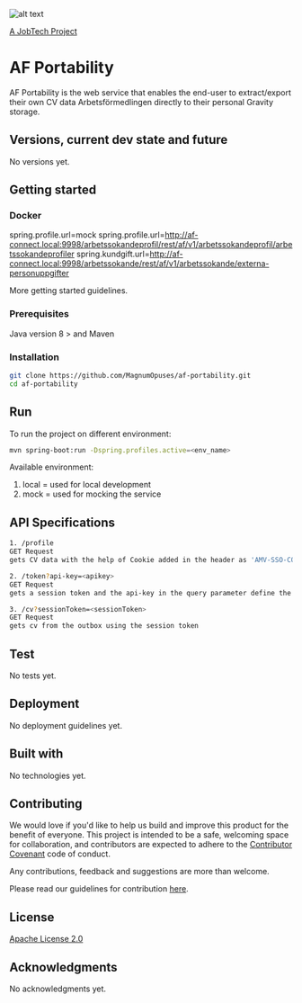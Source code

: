 ![alt text][logo]

[logo]: https://github.com/MagnumOpuses/project-meta/blob/master/img/jobtechdev_black.png "JobTech dev logo"
[A JobTech Project](https://www.jobtechdev.se)

# AF Portability

AF Portability is the web service that enables the end-user to extract/export their own CV data Arbetsförmedlingen directly to their personal Gravity storage.

## Versions, current dev state and future

No versions yet.

## Getting started
### Docker 
spring.profile.url=mock
spring.profile.url=http://af-connect.local:9998/arbetssokandeprofil/rest/af/v1/arbetssokandeprofil/arbetssokandeprofiler 
spring.kundgift.url=http://af-connect.local:9998/arbetssokande/rest/af/v1/arbetssokande/externa-personuppgifter

More getting started guidelines.
### Prerequisites

Java version 8 >
and Maven

### Installation

```bash
git clone https://github.com/MagnumOpuses/af-portability.git
cd af-portability
```

## Run 
To run the project on different environment:
```bash
mvn spring-boot:run -Dspring.profiles.active=<env_name>
```
Available environment:
1. local = used for local development
2. mock = used for mocking the service

## API Specifications
````bash
1. /profile 
GET Request
gets CV data with the help of Cookie added in the header as 'AMV-SSO-COOKIE'

2. /token?api-key=<apikey>
GET Request
gets a session token and the api-key in the query parameter define the authenticity of the user

3. /cv?sessionToken=<sessionToken>
GET Request
gets cv from the outbox using the session token
````

## Test

No tests yet.

## Deployment

No deployment guidelines yet.

## Built with

No technologies yet.

## Contributing

We would love if you'd like to help us build and improve this product for the benefit of everyone. This project is intended to be a safe, welcoming space for collaboration, and contributors are expected to adhere to the [Contributor Covenant](http://contributor-covenant.org/) code of conduct.

Any contributions, feedback and suggestions are more than welcome.

Please read our guidelines for contribution [here](CONTRIBUTING_TEMPLATE.md).

## License

[Apache License 2.0](LICENSE.md)

## Acknowledgments

No acknowledgments yet.
